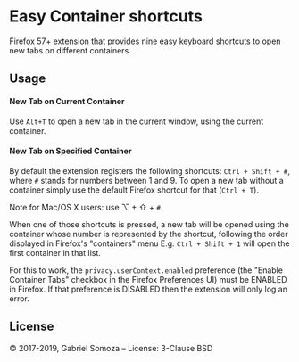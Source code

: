 # Easy Container shortcuts
Firefox 57+ extension that provides nine easy keyboard shortcuts to open new tabs on different containers.

## Usage
#### New Tab on Current Container
Use `Alt+T` to open a new tab in the current window, using the current container.

#### New Tab on Specified Container
By default the extension registers the following shortcuts: `Ctrl + Shift + #`, where `#` stands for numbers between 1 and 9. To open a new tab without a container simply use the default Firefox shortcut for that (`Ctrl + T`).

Note for Mac/OS X users: use ⌥ + ⇧ + `#`.

When one of those shortcuts is pressed, a new tab will be opened using the container whose number is represented by the shortcut, following the order displayed in Firefox's "containers" menu E.g. `Ctrl + Shift + 1` will open the first container in that list.

For this to work, the `privacy.userContext.enabled` preference (the "Enable Container Tabs" checkbox in the Firefox Preferences UI) must be ENABLED in Firefox. If that preference is DISABLED then the extension will only log an error.

## License
© 2017-2019, Gabriel Somoza – License: 3-Clause BSD
